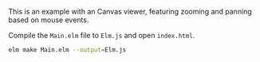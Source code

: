 This is an example with an Canvas viewer,
featuring zooming and panning based on mouse events.

Compile the `Main.elm` file to `Elm.js` and open `index.html`.

```sh
elm make Main.elm --output=Elm.js
```
